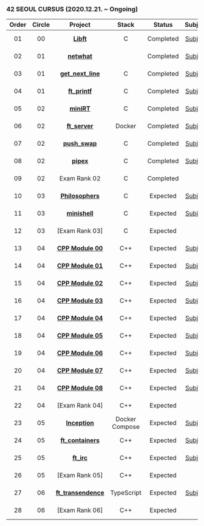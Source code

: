 ### 42 SEOUL CURSUS (2020.12.21. ~ Ongoing)

 |Order|Circle|Project|Stack|Status|Subject|Score|
 |:---:|:---:|:---:|:---:|:---:|:---:|:---:|
 |01|00|[**Libft**](https://github.com/bigpel66/42-cursus/tree/main/circle-00/Libft)|C|Completed|[Subject](https://github.com/bigpel66/42-cursus/blob/main/circle-00/circle00%20-%20Libft.pdf)|[![jseo](https://badge42.herokuapp.com/api/project/jseo/Libft)](https://github.com/JaeSeoKim/badge42)|
 |02|01|[**netwhat**](https://bigpel66.oopy.io/library/42/inner-circle/2)||Completed|[Subject](https://github.com/bigpel66/42-cursus/blob/main/circle-01/circle01%20-%20netwhat.pdf)|[![jseo](https://badge42.herokuapp.com/api/project/jseo/netwhat)](https://github.com/JaeSeoKim/badge42)|
 |03|01|[**get_next_line**](https://github.com/bigpel66/42-cursus/tree/main/circle-01/get_next_line)|C|Completed|[Subject](https://github.com/bigpel66/42-cursus/blob/main/circle-01/circle01%20-%20get_next_line.pdf)|[![jseo](https://badge42.herokuapp.com/api/project/jseo/get_next_line)](https://github.com/JaeSeoKim/badge42)|
 |04|01|[**ft_printf**](https://github.com/bigpel66/42-cursus/tree/main/circle-01/ft_printf)|C|Completed|[Subject](https://github.com/bigpel66/42-cursus/blob/main/circle-01/circle01%20-%20ft_printf.pdf)|[![jseo](https://badge42.herokuapp.com/api/project/jseo/ft_printf)](https://github.com/JaeSeoKim/badge42)|
 |05|02|[**miniRT**](https://github.com/bigpel66/42-cursus/tree/main/circle-02/miniRT)|C|Completed|[Subject](https://github.com/bigpel66/42-cursus/blob/main/circle-02/circle02%20-%20miniRT.pdf)|[![jseo](https://badge42.herokuapp.com/api/project/jseo/miniRT)](https://github.com/JaeSeoKim/badge42)|
 |06|02|[**ft_server**](https://github.com/bigpel66/42-cursus/tree/main/circle-02/ft_server)|Docker|Completed|[Subject](https://github.com/bigpel66/42-cursus/blob/main/circle-02/circle02%20-%20ft_server.pdf)|[![jseo](https://badge42.herokuapp.com/api/project/jseo/ft_server)](https://github.com/JaeSeoKim/badge42)|
 |07|02|[**push_swap**](https://github.com/bigpel66/42-cursus/tree/main/circle-02/push_swap)|C|Completed|[Subject](https://github.com/bigpel66/42-cursus/blob/main/circle-02/circle02%20-%20push_swap.pdf)|[![jseo](https://badge42.herokuapp.com/api/project/jseo/push_swap)](https://github.com/JaeSeoKim/badge42)|
 |08|02|[**pipex**](https://github.com/bigpel66/42-cursus/tree/main/circle-02/pipex)|C|Completed|[Subject](https://github.com/bigpel66/42-cursus/blob/main/circle-02/circle02%20-%20pipex.pdf)|[![jseo](https://badge42.herokuapp.com/api/project/jseo/pipex)](https://github.com/JaeSeoKim/badge42)|
 |09|02|Exam Rank 02|C|Completed||100 / 100|
 |10|03|[**Philosophers**](https://github.com/bigpel66/42-cursus/tree/main/circle-03/Philosophers)|C|Expected|[Subject](https://github.com/bigpel66/42-cursus/blob/main/circle-03/circle03%20-%20Philosophers.pdf)|[![jseo](https://badge42.herokuapp.com/api/project/jseo/Philosophers)](https://github.com/JaeSeoKim/badge42)|
 |11|03|[**minishell**](https://github.com/bigpel66/42-cursus/tree/main/circle-03/minishell)|C|Expected|[Subject](https://github.com/bigpel66/42-cursus/blob/main/circle-03/circle03%20-%20minishell.pdf)|[![jseo](https://badge42.herokuapp.com/api/project/jseo/minishell)](https://github.com/JaeSeoKim/badge42)|
 |12|03|[Exam Rank 03]|C|Expected||? / 100|
 |13|04|[**CPP Module 00**](https://github.com/bigpel66/42-cursus/tree/main/circle-04/CPP%20Module%2000)|C++|Expected|[Subject](https://github.com/bigpel66/42-cursus/blob/main/circle-04/circle04%20-%20CPP%20Module%2000.pdf)|[![jseo](https://badge42.herokuapp.com/api/project/jseo/CPP%20Module%2000)](https://github.com/JaeSeoKim/badge42)|
 |14|04|[**CPP Module 01**](https://github.com/bigpel66/42-cursus/tree/main/circle-04/CPP%20Module%2001)|C++|Expected|[Subject](https://github.com/bigpel66/42-cursus/blob/main/circle-04/circle04%20-%20CPP%20Module%2001.pdf)|[![jseo](https://badge42.herokuapp.com/api/project/jseo/CPP%20Module%2001)](https://github.com/JaeSeoKim/badge42)|
 |15|04|[**CPP Module 02**](https://github.com/bigpel66/42-cursus/tree/main/circle-04/CPP%20Module%2002)|C++|Expected|[Subject](https://github.com/bigpel66/42-cursus/blob/main/circle-04/circle04%20-%20CPP%20Module%2002.pdf)|[![jseo](https://badge42.herokuapp.com/api/project/jseo/CPP%20Module%2002)](https://github.com/JaeSeoKim/badge42)|
 |16|04|[**CPP Module 03**](https://github.com/bigpel66/42-cursus/tree/main/circle-04/CPP%20Module%2003)|C++|Expected|[Subject](https://github.com/bigpel66/42-cursus/blob/main/circle-04/circle04%20-%20CPP%20Module%2003.pdf)|[![jseo](https://badge42.herokuapp.com/api/project/jseo/CPP%20Module%2003)](https://github.com/JaeSeoKim/badge42)|
 |17|04|[**CPP Module 04**](https://github.com/bigpel66/42-cursus/tree/main/circle-04/CPP%20Module%2004)|C++|Expected|[Subject](https://github.com/bigpel66/42-cursus/blob/main/circle-04/circle04%20-%20CPP%20Module%2004.pdf)|[![jseo](https://badge42.herokuapp.com/api/project/jseo/CPP%20Module%2004)](https://github.com/JaeSeoKim/badge42)|
 |18|04|[**CPP Module 05**](https://github.com/bigpel66/42-cursus/tree/main/circle-04/CPP%20Module%2005)|C++|Expected|[Subject](https://github.com/bigpel66/42-cursus/blob/main/circle-04/circle04%20-%20CPP%20Module%2005.pdf)|[![jseo](https://badge42.herokuapp.com/api/project/jseo/CPP%20Module%2005)](https://github.com/JaeSeoKim/badge42)|
 |19|04|[**CPP Module 06**](https://github.com/bigpel66/42-cursus/tree/main/circle-04/CPP%20Module%2006)|C++|Expected|[Subject](https://github.com/bigpel66/42-cursus/blob/main/circle-04/circle04%20-%20CPP%20Module%2006.pdf)|[![jseo](https://badge42.herokuapp.com/api/project/jseo/CPP%20Module%2006)](https://github.com/JaeSeoKim/badge42)|
 |20|04|[**CPP Module 07**](https://github.com/bigpel66/42-cursus/tree/main/circle-04/CPP%20Module%2007)|C++|Expected|[Subject](https://github.com/bigpel66/42-cursus/blob/main/circle-04/circle04%20-%20CPP%20Module%2007.pdf)|[![jseo](https://badge42.herokuapp.com/api/project/jseo/CPP%20Module%2007)](https://github.com/JaeSeoKim/badge42)|
 |21|04|[**CPP Module 08**](https://github.com/bigpel66/42-cursus/tree/main/circle-04/CPP%20Module%2008)|C++|Expected|[Subject](https://github.com/bigpel66/42-cursus/blob/main/circle-04/circle04%20-%20CPP%20Module%2008.pdf)|[![jseo](https://badge42.herokuapp.com/api/project/jseo/CPP%20Module%2008)](https://github.com/JaeSeoKim/badge42)|
 |22|04|[Exam Rank 04]|C++|Expected||? / 100|
 |23|05|[**Inception**](https://github.com/bigpel66/42-cursus/tree/main/circle-05/Inception)|Docker Compose|Expected|[Subject](https://github.com/bigpel66/42-cursus/blob/main/circle-05/circle05%20-%20Inception.pdf)|? / 100|
 |24|05|[**ft_containers**](https://github.com/bigpel66/42-cursus/tree/main/circle-05/ft_containers)|C++|Expected|[Subject](https://github.com/bigpel66/42-cursus/blob/main/circle-05/circle05%20-%20ft_containers.pdf)|? / 100|
 |25|05|[**ft_irc**](https://github.com/bigpel66/42-cursus/tree/main/circle-05/ft_irc)|C++|Expected|[Subject]()|? / 100|
 |26|05|[Exam Rank 05]|C++|Expected||? / 100|
 |27|06|[**ft_transendence**]()|TypeScript|Expected|[Subject]()|? / 100|
 |28|06|[Exam Rank 06]|C++|Expected||? / 100|
